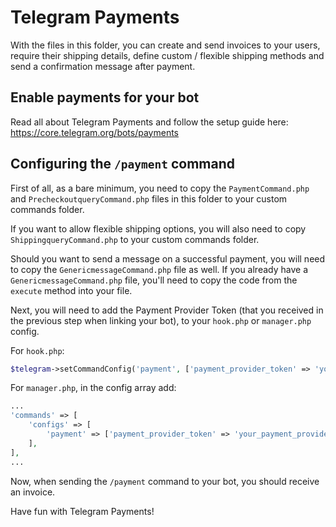 # Telegram Payments

With the files in this folder, you can create and send invoices to your users, require their shipping details, define custom / flexible shipping methods and send a confirmation message after payment.

## Enable payments for your bot

Read all about Telegram Payments and follow the setup guide here:
https://core.telegram.org/bots/payments

## Configuring the `/payment` command

First of all, as a bare minimum, you need to copy the `PaymentCommand.php` and `PrecheckoutqueryCommand.php` files in this folder to your custom commands folder.

If you want to allow flexible shipping options, you will also need to copy `ShippingqueryCommand.php` to your custom commands folder.

Should you want to send a message on a successful payment, you will need to copy the `GenericmessageCommand.php` file as well.
If you already have a `GenericmessageCommand.php` file, you'll need to copy the code from the `execute` method into your file.

Next, you will need to add the Payment Provider Token (that you received in the previous step when linking your bot), to your `hook.php` or `manager.php` config.

For `hook.php`:
```php
$telegram->setCommandConfig('payment', ['payment_provider_token' => 'your_payment_provider_token_here']);
```

For `manager.php`, in the config array add:
```php
...
'commands' => [
    'configs' => [
        'payment' => ['payment_provider_token' => 'your_payment_provider_token_here'],
    ],
],
...
```

Now, when sending the `/payment` command to your bot, you should receive an invoice.

Have fun with Telegram Payments!
